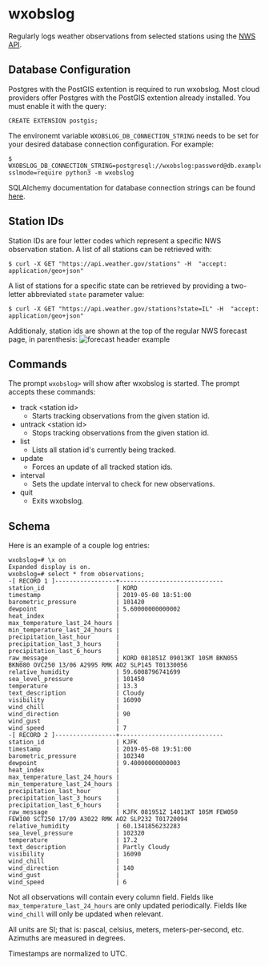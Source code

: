 # wxobslog
Regularly logs weather observations from selected stations using the [NWS API](https://www.weather.gov/documentation/services-web-api).

## Database Configuration
Postgres with the PostGIS extention is required to run wxobslog. Most cloud providers offer Postgres with the PostGIS extention already installed. You must enable it with the query:
```
CREATE EXTENSION postgis;
```
The environemt variable `WXOBSLOG_DB_CONNECTION_STRING` needs to be set for your desired database connection configuration. For example:
```
$ WXOBSLOG_DB_CONNECTION_STRING=postgresql://wxobslog:password@db.example.com:5432/wxobslog?sslmode=require python3 -m wxobslog
```
SQLAlchemy documentation for database connection strings can be found [here](https://docs.sqlalchemy.org/en/13/core/engines.html).

## Station IDs
Station IDs are four letter codes which represent a specific NWS observation station. A list of all stations can be retrieved with:
```
$ curl -X GET "https://api.weather.gov/stations" -H  "accept: application/geo+json"
```
A list of stations for a specific state can be retrieved by providing a two-letter abbreviated `state` parameter value:
```
$ curl -X GET "https://api.weather.gov/stations?state=IL" -H  "accept: application/geo+json"
```
Additionaly, station ids are shown at the top of the regular NWS forecast page, in parenthesis:
![forecast header example](https://dou.gives/forecast_header.png)

## Commands
The prompt `wxobslog>` will show after wxobslog is started. The prompt accepts these commands:

- track \<station id\>
    - Starts tracking observations from the given station id.
- untrack \<station id\>
    - Stops tracking observations from the given station id. 
- list
    - Lists all station id's currently being tracked.
- update
    - Forces an update of all tracked station ids.
- interval
    - Sets the update interval to check for new observations.
- quit
    - Exits wxobslog.

## Schema
Here is an example of a couple log entries:
```
wxobslog=# \x on
Expanded display is on.
wxobslog=# select * from observations;
-[ RECORD 1 ]-----------------+-----------------------------
station_id                    | KORD
timestamp                     | 2019-05-08 18:51:00
barometric_pressure           | 101420
dewpoint                      | 5.60000000000002
heat_index                    | 
max_temperature_last_24_hours | 
min_temperature_last_24_hours | 
precipitation_last_hour       | 
precipitation_last_3_hours    | 
precipitation_last_6_hours    | 
raw_message                   | KORD 081851Z 09013KT 10SM BKN055 BKN080 OVC250 13/06 A2995 RMK AO2 SLP145 T01330056
relative_humidity             | 59.6008796741699
sea_level_pressure            | 101450
temperature                   | 13.3
text_description              | Cloudy
visibility                    | 16090
wind_chill                    | 
wind_direction                | 90
wind_gust                     | 
wind_speed                    | 7
-[ RECORD 2 ]-----------------+-----------------------------
station_id                    | KJFK
timestamp                     | 2019-05-08 19:51:00
barometric_pressure           | 102340
dewpoint                      | 9.40000000000003
heat_index                    | 
max_temperature_last_24_hours | 
min_temperature_last_24_hours | 
precipitation_last_hour       | 
precipitation_last_3_hours    | 
precipitation_last_6_hours    | 
raw_message                   | KJFK 081951Z 14011KT 10SM FEW050 FEW100 SCT250 17/09 A3022 RMK AO2 SLP232 T01720094
relative_humidity             | 60.1341856232283
sea_level_pressure            | 102320
temperature                   | 17.2
text_description              | Partly Cloudy
visibility                    | 16090
wind_chill                    | 
wind_direction                | 140
wind_gust                     | 
wind_speed                    | 6
```

Not all observations will contain every column field. Fields like `max_temperature_last_24_hours` are only updated periodically. Fields like `wind_chill` will only be updated when relevant.

All units are SI; that is: pascal, celsius, meters, meters-per-second, etc. Azimuths are measured in degrees.

Timestamps are normalized to UTC.
